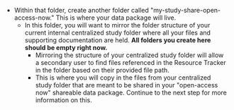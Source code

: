 <!-- open access now intro -->

* Within that folder, create another folder called "my-study-share-open-access-now." This is where your data package will live. 
  * In this folder, you will want to mirror the folder structure of your current internal centralized study folder where all your files and supporting documentation are held. **All folders you create here should be empty right now.**
    * Mirroring the structure of your centralized study folder will allow a secondary user to find files referenced in the Resource Tracker in the folder based on their provided file path.
    * This is where you will copy in the files from your centralized study folder that are meant to be shared in your "open-access now" shareable data package. Continue to the next step for more information on this.